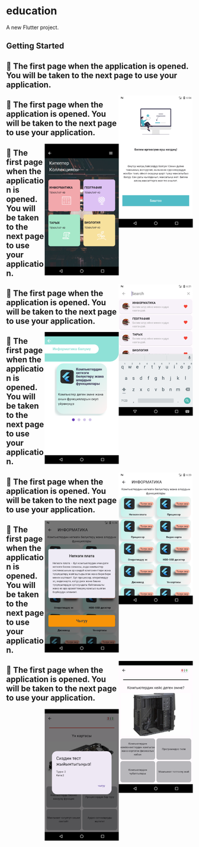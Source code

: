 # education

A new Flutter project.

## Getting Started

## 📝 The first page when the application is opened. You will be taken to the next page to use your application.
<img align="right" src="https://github.com/adilbek-hub/FLUTTER2023/blob/main/education/assets/readme_images/Screenshot_1705059675.png?raw=true" alt="J" width="200"/>

## 📝 The first page when the application is opened. You will be taken to the next page to use your application.
<img align="right" src="https://github.com/adilbek-hub/FLUTTER2023/blob/main/education/assets/readme_images/Screenshot_1705060665.png?raw=true" alt="J" width="200"/>

## 📝 The first page when the application is opened. You will be taken to the next page to use your application.
<img align="right" src="https://github.com/adilbek-hub/FLUTTER2023/blob/main/education/assets/readme_images/Screenshot_1705060741.png?raw=true" alt="J" width="200"/>

## 📝 The first page when the application is opened. You will be taken to the next page to use your application.
<img align="right" src="https://github.com/adilbek-hub/FLUTTER2023/blob/main/education/assets/readme_images/Screenshot_1705060791.png?raw=true" alt="J" width="200"/>

## 📝 The first page when the application is opened. You will be taken to the next page to use your application.
<img align="right" src="https://github.com/adilbek-hub/FLUTTER2023/blob/main/education/assets/readme_images/Screenshot_1705060861.png?raw=true" alt="J" width="200"/>

## 📝 The first page when the application is opened. You will be taken to the next page to use your application.
<img align="right" src="https://github.com/adilbek-hub/FLUTTER2023/blob/main/education/assets/readme_images/Screenshot_1705060917.png?raw=true" alt="J" width="200"/>

## 📝 The first page when the application is opened. You will be taken to the next page to use your application.
<img align="right" src="https://github.com/adilbek-hub/FLUTTER2023/blob/main/education/assets/readme_images/Screenshot_1705061026.png?raw=true" alt="J" width="200"/>

## 📝 The first page when the application is opened. You will be taken to the next page to use your application.
<img align="right" src="https://github.com/adilbek-hub/FLUTTER2023/blob/main/education/assets/readme_images/Screenshot_1705061065.png?raw=true" alt="J" width="200"/>